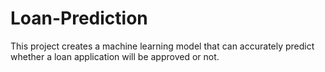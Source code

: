 # Loan-Prediction
This project creates a machine learning model that can accurately predict whether a loan application will be approved or not.
